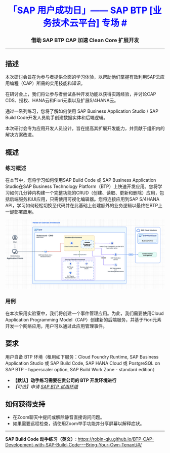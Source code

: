 <div class="draftWatermark"></div>

<h1 style="text-align: center;color:blue;font-weight:bold;">「SAP 用户成功日」—— SAP BTP [业务技术云平台] 专场 #</h1>
<h3 style="text-align: center;"> 借助 SAP BTP CAP 加速 Clean Core 扩展开发 </h3>


---

## 描述

本次研讨会旨在为参与者提供全面的学习体验，以帮助他们掌握有效利用SAP云应用编程（CAP）所需的实用技能和知识。

在研讨会上，我们将让参与者尝试各种开发功能以获得实践经验，并讨论CAP CDS、授权、HANA云和Fiori元素以及扩展S/4HANA云。

通过一系列练习，您将了解如何使用 SAP Business Application Studio / SAP Build Code开发人员助手创建数据实体和后端逻辑。

本次研讨会专为应用开发人员设计，旨在提高其扩展开发能力，并贡献于组织内的解决方案改进。

## 概述

### 练习概述
在本节中，您将学习如何使用SAP Build Code 或 SAP Business Application Studio在SAP Business Technology Platform（BTP）上快速开发应用。您将学习如何几分钟内构建一个完整功能的CRUD（创建、读取、更新和删除）应用，包括后端服务和UI应用，只需使用可视化编辑器。您将连接应用到SAP S/4HANA API，学习如何轻松切换至代码并在此基础上创建额外的业务逻辑以最终在BTP上一键部署应用。

![](vx_images/1272923603339.png)

### 用例

在本次采用实验室中，我们将创建一个事件管理应用。为此，我们需要使用Cloud Application Programming Model（CAP）创建新的后端服务，并基于Fiori元素开发一个网络应用，用户可以通过此应用管理事件。

## 要求

用户自备 BTP 环境（租用如下服务：Cloud Foundry Runtime, SAP Business Application Studio 或 SAP Build Code, SAP HANA Cloud 或 PostgreSQL on SAP BTP – hyperscaler option, SAP Build Work Zone - standard edition）

* **【默认】动手练习需要在贵公司的 BTP 开发环境进行**
* *【可选】申请 [SAP BTP 试用环境](https://www.sap.cn/products/technology-platform/trial.html)*

## 如何获得支持

* 在Zoom聊天中提问或解除静音直接询问问题。
* 如果需要远程检查，请使用Zoom举手功能并分享屏幕以解释症状。

---

**SAP Build Code 动手练习（英文）**: https://robin-qiu.github.io/BTP-CAP-Development-with-SAP-Build-Code---Bring-Your-Own-Tenant/#/